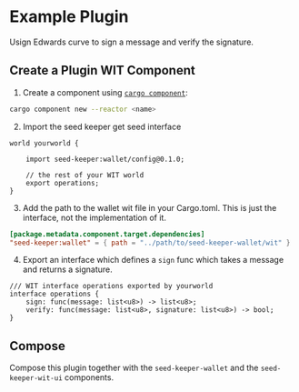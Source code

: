 # Example Plugin

Usign Edwards curve to sign a message and verify the signature.

## Create a Plugin WIT Component

1. Create a component using [`cargo component`](https://github.com/bytecodealliance/cargo-component):

```bash
cargo component new --reactor <name>
```

2. Import the seed keeper get seed interface

```wit
world yourworld {

    import seed-keeper:wallet/config@0.1.0;

    // the rest of your WIT world
    export operations;
}
```

3. Add the path to the wallet wit file in your Cargo.toml. This is just the interface, not the implementation of it.

```toml
[package.metadata.component.target.dependencies]
"seed-keeper:wallet" = { path = "../path/to/seed-keeper-wallet/wit" }  # directory containing the WIT package
```

4. Export an interface which defines a `sign` func which takes a message and returns a signature.

```wit
/// WIT interface operations exported by yourworld 
interface operations {
    sign: func(message: list<u8>) -> list<u8>;
    verify: func(message: list<u8>, signature: list<u8>) -> bool;
}
```

## Compose

Compose this plugin together with the `seed-keeper-wallet` and the `seed-keeper-wit-ui` components.
